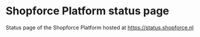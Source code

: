 # Shopforce Platform status page
Status page of the Shopforce Platform hosted at https://status.shopforce.nl
